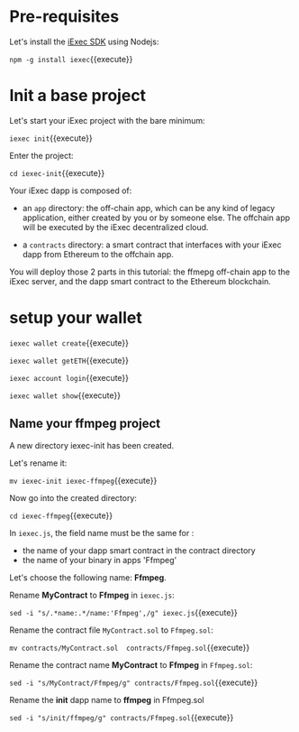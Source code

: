 # Pre-requisites
Let's install the [iExec SDK](https://github.com/iExecBlockchainComputing/iexec-sdk) using Nodejs:

`npm -g install iexec`{{execute}}

# Init a base project

Let's start your iExec project with the bare minimum:

`iexec init`{{execute}}

Enter the project:

`cd iexec-init`{{execute}}

Your iExec dapp is composed of:

* an ```app``` directory:
the off-chain app, which can be any kind of legacy application, either created by you or by someone else. The offchain app will be executed by the iExec decentralized cloud.

* a ```contracts``` directory:
a smart contract that interfaces with your iExec dapp from Ethereum to the offchain app.


You will deploy those 2 parts in this tutorial: the ffmepg off-chain app to the iExec server, and the dapp smart contract to the Ethereum blockchain.

# setup your wallet

`iexec wallet create`{{execute}}

`iexec wallet getETH`{{execute}}

`iexec account login`{{execute}}

`iexec wallet show`{{execute}}

## Name your ffmpeg project

A new directory iexec-init has been created.

Let's rename it:

`mv iexec-init iexec-ffmpeg`{{execute}}

Now go into the created directory:

`cd iexec-ffmpeg`{{execute}}


In ```iexec.js```, the field name must be the same for :
  - the name of your dapp smart contract in the contract directory
  - the name of your binary in apps 'Ffmpeg'

Let's choose the following name: **Ffmpeg**.

Rename **MyContract** to **Ffmpeg** in ```iexec.js```:

`sed -i "s/.*name:.*/name:'Ffmpeg',/g" iexec.js`{{execute}}


Rename the contract file ```MyContract.sol``` to ```Ffmpeg.sol```:

`mv contracts/MyContract.sol  contracts/Ffmpeg.sol`{{execute}}


Rename the contract name **MyContract** to **Ffmpeg** in ```Ffmpeg.sol```:

`sed -i "s/MyContract/Ffmpeg/g" contracts/Ffmpeg.sol`{{execute}}

Rename the **init** dapp name to **ffmpeg** in Ffmpeg.sol

`sed -i "s/init/ffmpeg/g" contracts/Ffmpeg.sol`{{execute}}
